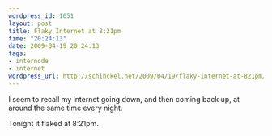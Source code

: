 ```yaml
--- 
wordpress_id: 1651
layout: post
title: Flaky Internet at 8:21pm
time: "20:24:13"
date: 2009-04-19 20:24:13
tags: 
- internode
- internet
wordpress_url: http://schinckel.net/2009/04/19/flaky-internet-at-821pm/
---
```

I seem to recall my internet going down, and then coming back up, at around the same time every night.

Tonight it flaked at 8:21pm.
